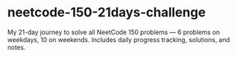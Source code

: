 # neetcode-150-21days-challenge
My 21-day journey to solve all NeetCode 150 problems — 6 problems on weekdays, 10 on weekends. Includes daily progress tracking, solutions, and notes.
